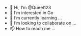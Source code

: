 - 👋 Hi, I’m @Queel123
- 👀 I’m interested in Go
- 🌱 I’m currently learning ...
- 💞️ I’m looking to collaborate on ...
- 📫 How to reach me ...

<!---
Queel123/Queel123 is a ✨ special ✨ repository because its `README.md` (this file) appears on your GitHub profile.
You can click the Preview link to take a look at your changes.
--->
